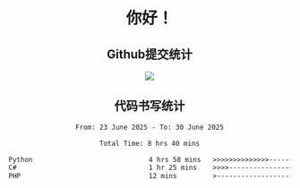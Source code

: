 <div align="center">
<h1>你好！</h1>

<h2>Github提交统计</h2>
<a href="https://github.com/ikun0014">
    <img src="https://github-readme-stats.vercel.app/api?username=ikun0014&include_all_commits=true&count_private=true&locale=cn&show_icons=true&bg_color=0,EC6C6C,FFD479,FFFC79,73FA79,73FDFF,D783FF"/>
  </a>
</div>

<div align="center">
<h2>代码书写统计</h2>
  
<!--START_SECTION:waka-->

```txt
From: 23 June 2025 - To: 30 June 2025

Total Time: 8 hrs 40 mins

Python                             4 hrs 58 mins   >>>>>>>>>>>>>>-----------   56.69 %
C#                                 1 hr 25 mins    >>>>---------------------   16.26 %
PHP                                12 mins         >------------------------   02.45 %
```

<!--END_SECTION:waka-->

</div>
